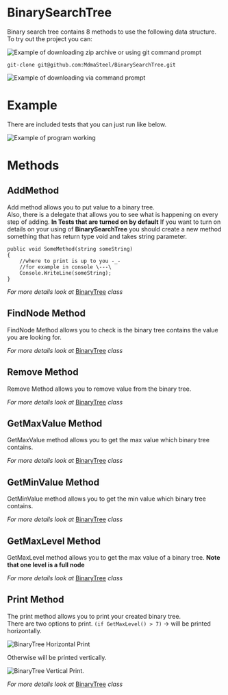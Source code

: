 # BinarySearchTree
Binary search tree contains 8 methods to use the following data structure.
To try out the project you can:

![Example of downloading zip archive](/imgs/downloadZip.gif)
 or using git command prompt
 ```
 git-clone git@github.com:MdmaSteel/BinarySearchTree.git
 ```
 
 ![Example of downloading via command prompt](/imgs/downloadVIAGitClone.gif)
 
# Example
There are included tests that you can just run like below.

![Example of program working](/imgs/exampleOfProgramWorking.gif)

# Methods

## AddMethod

Add method allows you to put value to a binary tree.\
Also, there is a delegate that allows you to see what is happening on every step of adding. **In Tests that are turned on by default**
If you want to turn on details on your using of **BinarySearchTree** you should create a new method something that has return type void and takes string parameter.
```
public void SomeMethod(string someString)
{
	//where to print is up to you -_-
	//for example in console \---\
	Console.WriteLine(someString);
}
```

*For more details look at* [BinaryTree](/BinaryTree.cs) *class*

## FindNode Method

FindNode Method allows you to check is the binary tree contains the value you are looking for.

*For more details look at* [BinaryTree](/BinaryTree.cs) *class*

## Remove Method

Remove Method allows you to remove value from the binary tree.

*For more details look at* [BinaryTree](/BinaryTree.cs) *class*


## GetMaxValue Method

GetMaxValue method allows you to get the max value which binary tree contains.

*For more details look at* [BinaryTree](/BinaryTree.cs) *class*

## GetMinValue Method

GetMinValue method allows you to get the min value which binary tree contains.

*For more details look at* [BinaryTree](/BinaryTree.cs) *class*

## GetMaxLevel Method

GetMaxLevel method allows you to get the max value of a binary tree.
**Note that one level is a full node**

*For more details look at* [BinaryTree](/BinaryTree.cs) *class*

## Print Method

The print method allows you to print your created binary tree.\
There are two options to print.
```(if GetMaxLevel() > 7)``` -> will be printed horizontally.

![BinaryTree Horizontal Print](/imgs/binaryTreeExample.jpg)

Otherwise will be printed vertically.

![BinaryTree Vertical Print](/imgs/binaryTreeExample1.jpg).


*For more details look at* [BinaryTree](/BinaryTree.cs) *class*
